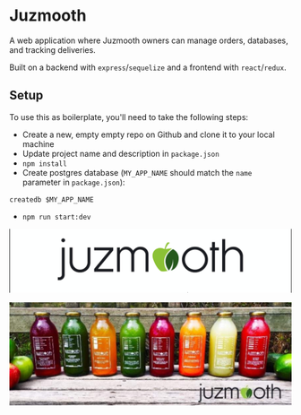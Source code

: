 # Juzmooth

A web application where Juzmooth owners can manage orders,
databases, and tracking deliveries.

Built on a backend with `express`/`sequelize` and a frontend with
`react`/`redux`.

## Setup

To use this as boilerplate, you'll need to take the following steps:

- Create a new, empty empty repo on Github and clone it to your local machine
- Update project name and description in `package.json`
- `npm install`
- Create postgres database (`MY_APP_NAME` should match the `name`
  parameter in `package.json`):

```
createdb $MY_APP_NAME

```

- `npm run start:dev`

![](/public/assets/jLogo.png)

![](/public/assets/jAll.jpg)
